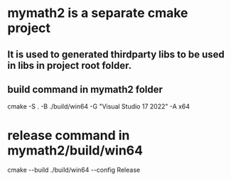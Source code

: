 # mymath2 is a separate cmake project

## It is used to generated thirdparty libs to be used in libs in project root folder.

## build command in mymath2 folder

cmake -S . -B ./build/win64 -G "Visual Studio 17 2022" -A x64

# release command in mymath2/build/win64

cmake --build ./build/win64 --config Release
